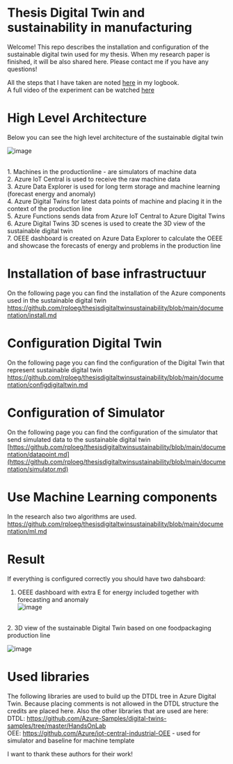 # Thesis  Digital Twin and sustainability in manufacturing
Welcome! This repo describes the installation and configuration of the sustainable digital twin used for my thesis. When my research paper is finished, it will be also shared here. Please contact me if you have any questions!

All the steps that I have taken are noted [here](https://github.com/rploeg/thesisdigitaltwinsustainability/blob/main/documentation/logbook.md) in my logbook. <br>A full video of the experiment can be watched [here](https://www.youtube.com/watch?v=BS9UeIwKyzI)

# High Level Architecture
Below you can see the high level architecture of the sustainable digital twin<br>

![image](https://user-images.githubusercontent.com/49752333/173793242-6498cdc3-f5d8-47ce-8b6a-634bd400546d.png)

<br>
1. Machines in the productionline - are simulators of machine data <br>
2. Azure IoT Central is used to receive the raw machine data <br>
3. Azure Data Explorer is used for long term storage and machine learning (forecast energy and anomaly) <br>
4. Azure Digital Twins for latest data points of machine and placing it in the context of the production line <br>
5. Azure Functions sends data from Azure IoT Central to Azure Digital Twins <br>
6. Azure Digital Twins 3D scenes is used to create the 3D view of the sustainable digital twin <br>
7. OEEE dashboard is created on Azure Data Explorer to calculate the OEEE and showcase the forecasts of energy and problems in the production line <br>

# Installation of base infrastructuur
On the following page you can find the installation of the Azure components used in the sustainable digital twin
https://github.com/rploeg/thesisdigitaltwinsustainability/blob/main/documentation/install.md


# Configuration Digital Twin
On the following page you can find the configuration of the Digital Twin that represent sustainable digital twin <br>
https://github.com/rploeg/thesisdigitaltwinsustainability/blob/main/documentation/configdigitaltwin.md

# Configuration of Simulator

On the following page you can find the configuration of the simulator that send simulated data to the sustainable digital twin <br>
[https://github.com/rploeg/thesisdigitaltwinsustainability/blob/main/documentation/datapoint.md](https://github.com/rploeg/thesisdigitaltwinsustainability/blob/main/documentation/simulator.md)

# Use Machine Learning components
In the research also two algorithms are used.<br>
https://github.com/rploeg/thesisdigitaltwinsustainability/blob/main/documentation/ml.md

# Result

If everything is configured correctly you should have two dahsboard:

1. OEEE dashboard with extra E for energy included together with forecasting and anomaly<br>
![image](https://user-images.githubusercontent.com/49752333/171603282-bf3c6730-a6dc-4656-bd4c-7a6a7fcebe1b.png)
<br>
2. 3D view of the sustainable Digital Twin based on one foodpackaging production line

![image](https://user-images.githubusercontent.com/49752333/171603832-bbdc3249-0173-40dc-b240-646832cc0730.png)



# Used libraries
The following libraries are used to build up the DTDL tree in Azure Digital Twin. Because placing comments is not allowed in the DTDL structure the credits are placed here. Also the other libraries that are used are here:<br>
DTDL: https://github.com/Azure-Samples/digital-twins-samples/tree/master/HandsOnLab <br>
OEE: https://github.com/Azure/iot-central-industrial-OEE - used for simulator and baseline for machine template

I want to thank these authors for their work!
